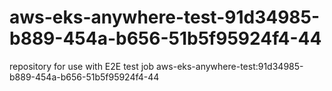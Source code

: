 # aws-eks-anywhere-test-91d34985-b889-454a-b656-51b5f95924f4-44
repository for use with E2E test job aws-eks-anywhere-test:91d34985-b889-454a-b656-51b5f95924f4-44
